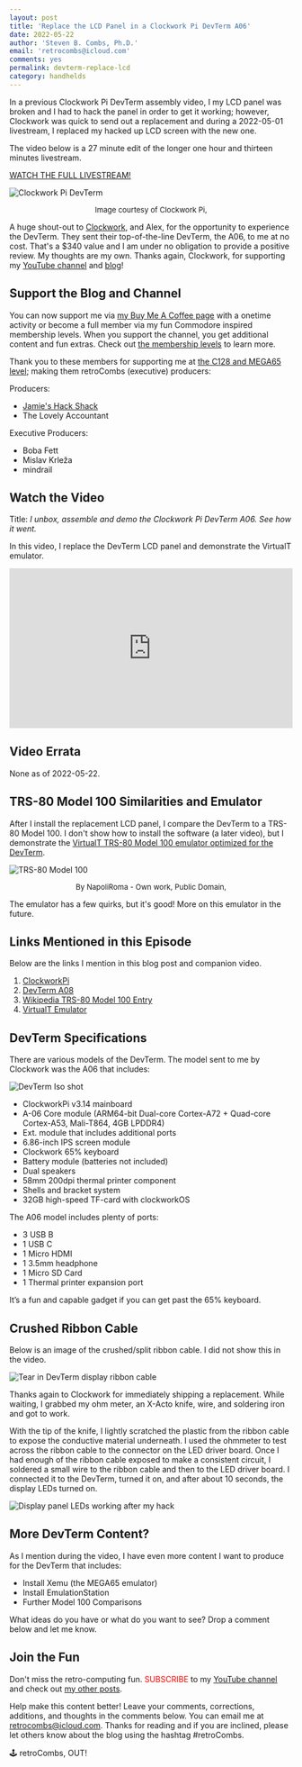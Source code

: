```yaml
---
layout: post
title: 'Replace the LCD Panel in a Clockwork Pi DevTerm A06'
date: 2022-05-22
author: 'Steven B. Combs, Ph.D.'
email: 'retrocombs@icloud.com'
comments: yes
permalink: devterm-replace-lcd
category: handhelds
---
```


In a previous Clockwork Pi DevTerm assembly video, I my LCD panel was broken and I had to hack the panel in order to get it working; however, Clockwork was quick to send out a replacement and during a 2022-05-01 livestream, I replaced my hacked up LCD screen with the new one.

The video below is a 27 minute edit of the longer one hour and thirteen minutes livestream.

[WATCH THE FULL LIVESTREAM!](https://www.buymeacoffee.com/retroCombs/e/72266)

![Clockwork Pi DevTerm](https://static.wixstatic.com/media/3833f7_78ede19cf07549989bd0b0835dd1b94d~mv2.png/v1/fill/w_1657,h_1000,al_c,enc_auto/DevTerm_fig01.png)
<center><font size=2>Image courtesy of Clockwork Pi, <https://www.clockworkpi.com></font></center>

A huge shout-out to [Clockwork](https://www.clockworkpi.com), and Alex, for the opportunity to experience the DevTerm. They sent their top-of-the-line DevTerm, the A06, to me at no cost. That's a $340 value and I am under no obligation to provide a positive review. My thoughts are my own. Thanks again, Clockwork, for supporting my [YouTube channel](https://www.youtube.com/stevencombs) and [blog](https://www.stevencombs.com)!

## Support the Blog and Channel

You can now support me via [my Buy Me A Coffee page](https://www.buymeacoffee.com/retroCombs/) with a onetime activity or become a full member via my fun Commodore inspired membership levels. When you support the channel, you get additional content and fun extras. Check out [the membership levels](https://www.buymeacoffee.com/retroCombs) to learn more.

Thank you to these members for supporting me at [the C128 and MEGA65 level](https://www.buymeacoffee.com/retroCombs/membership); making them retroCombs (executive) producers:

Producers:
- [Jamie's Hack Shack](https://www.youtube.com/c/JamiesHackShack/)
- The Lovely Accountant

Executive Producers:
- Boba Fett
- Mislav Krleža
- mindrail


## Watch the Video

Title: _‌I unbox, assemble and demo the Clockwork Pi DevTerm A06. See how it went._

In this video, I replace the DevTerm LCD panel and demonstrate the VirtualT emulator.

<div style="position:relative;padding-top:56.25%;"><p><iframe src="https://www.youtube.com/embed/hEy1ue18MFY" frameborder="0" allowfullscreen="true" mozallowfullscreen="true" webkitallowfullscreen="true" style="position:absolute;top:0;left:0;width:100%;height:100%;"></iframe></p></div>

## Video Errata

None as of 2022-05-22.

## TRS-80 Model 100 Similarities and Emulator

After I install the replacement LCD panel, I compare the DevTerm to a TRS-80 Model 100. I don't show how to install the software (a later video), but I demonstrate the [VirtualT TRS-80 Model 100 emulator optimized for the DevTerm](https://forum.clockworkpi.com/t/virtualt-tandy-trs-80-model-100-emulator-for-devterm-a06-a04/8296).

![TRS-80 Model 100](https://upload.wikimedia.org/wikipedia/commons/e/e9/Radio_Shack_TRS-80_Model_100.jpg)
<center><font size=2> By NapoliRoma - Own work, Public Domain, <https://commons.wikimedia.org/w/index.php?curid=3378530> </font></center>

The emulator has a few quirks, but it's good! More on this emulator in the future.

## Links Mentioned in this Episode

Below are the links I mention in this blog post and companion video.

1. [ClockworkPi](https://www.clockworkpi.com)
2. [DevTerm A08](https://www.clockworkpi.com/devterm)
3. [Wikipedia TRS-80 Model 100 Entry](https://en.wikipedia.org/wiki/TRS-80_Model_100)
4. [VirtualT Emulator](https://forum.clockworkpi.com/t/virtualt-tandy-trs-80-model-100-emulator-for-devterm-a06-a04/8296)

## DevTerm Specifications

There are various models of the DevTerm. The model sent to me by Clockwork was the A06 that includes:

![DevTerm Iso shot](https://lh3.googleusercontent.com/4WnC4VIqa4xhLrJXaZ3KTvizC7MArtkkIEktINEUDdS6bBSiUKBlB1dqTG9DdHV5EZ_OpcE7aegxpUjBLP4=w782-h440-rw)

- ClockworkPi v3.14 mainboard
- A-06 Core module (ARM64-bit Dual-core Cortex-A72 + Quad-core Cortex-A53, Mali-T864, 4GB LPDDR4)
- Ext. module that includes additional ports
- 6.86-inch IPS screen module
- Clockwork 65% keyboard
- Battery module (batteries not included)
- Dual speakers
- 58mm 200dpi thermal printer component
- Shells and bracket system
- 32GB high-speed TF-card with clockworkOS

The A06 model includes plenty of ports:

- 3 USB B
- 1 USB C
- 1 Micro HDMI
- 1 3.5mm headphone
- 1 Micro SD Card
- 1 Thermal printer expansion port

It’s a fun and capable gadget if you can get past the 65% keyboard.

## Crushed Ribbon Cable

Below is an image of the crushed/split ribbon cable. I did not show this in the video.

![Tear in DevTerm display ribbon cable](https://lh3.googleusercontent.com/AdN1qmIfjxbEWwZMWtMMsS6Wta1l671g7PhmNlZJD05BWyJU21Y5JNj_nuNSbdPtEPG9IIP3CX7t_-ypLa0=w782-h440)

Thanks again to Clockwork for immediately shipping a replacement. While waiting, I grabbed my ohm meter, an X-Acto knife, wire, and soldering iron and got to work.

With the tip of the knife, I lightly scratched the plastic from the ribbon cable to expose the conductive material underneath. I used the ohmmeter to test across the ribbon cable to the connector on the LED driver board. Once I had enough of the ribbon cable exposed to make a consistent circuit, I soldered a small wire to the ribbon cable and then to the LED driver board. I connected it to the DevTerm, turned it on, and after about 10 seconds, the display LEDs turned on.

![Display panel LEDs working after my hack](https://lh3.googleusercontent.com/xmfbJDPRBKaoQgIUWmRkkk0W9yVWAGXLpJnQrr8sHqUst1o6ufv6_syA298p7hw8_0d80gyAeIQASb82xlQ=w782-h440-rw)

## More DevTerm Content?

As I mention during the video, I have even more content I want to produce for the DevTerm that includes:

- Install Xemu (the MEGA65 emulator)
- Install EmulationStation
- Further Model 100 Comparisons

What ideas do you have or what do you want to see? Drop a comment below and let me know.

## Join the Fun

Don't miss the retro-computing fun. <font color="red">SUBSCRIBE</font> to my [YouTube channel](https://www.youtube.com/stevencombs) and check out [my other posts](https://www.stevencombs.com).

Help make this content better! Leave your comments, corrections, additions, and thoughts in the comments below. You can email me at [retrocombs@icloud.com](mailto:retrocombs@icloud.com). Thanks for reading and if you are inclined, please let others know about the blog using the hashtag #retroCombs.

🕹️ retroCombs, OUT!
